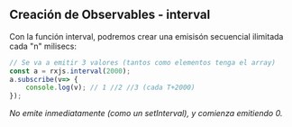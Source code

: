 ## Creación de Observables - interval

Con la función interval, podremos crear una emisisón secuencial ilimitada cada "n" milisecs:

```ts
// Se va a emitir 3 valores (tantos como elementos tenga el array)
const a = rxjs.interval(2000);
a.subscribe(v=> {
    console.log(v); // 1 //2 //3 (cada T+2000)
});
```

_No emite inmediatamente (como un setInterval), y comienza emitiendo 0._